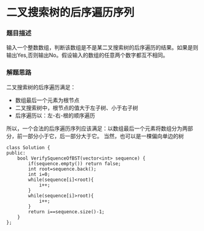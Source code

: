 ﻿# 二叉搜索树的后序遍历序列
### 题目描述
输入一个整数数组，判断该数组是不是某二叉搜索树的后序遍历的结果。如果是则输出Yes,否则输出No。假设输入的数组的任意两个数字都互不相同。

### 解题思路
二叉搜索树的后序遍历满足：
* 数组最后一个元素为根节点
* 二叉搜索树中，根节点的值大于左子树、小于右子树
* 后序遍历以：左-右-根的顺序遍历

所以，一个合法的后序遍历序列应该满足：以数组最后一个元素将数组分为两部分，前一部分小于它，后一部分大于它。
当然，也可以是一棵偏向单边的树

```
class Solution {
public:
    bool VerifySquenceOfBST(vector<int> sequence) {
        if(sequence.empty()) return false;
        int root=sequence.back();
        int i=0;
        while(sequence[i]<root){
            i++;
        }
        while(sequence[i]>root){
            i++;
        }
        return i==sequence.size()-1;
    }
};
```

